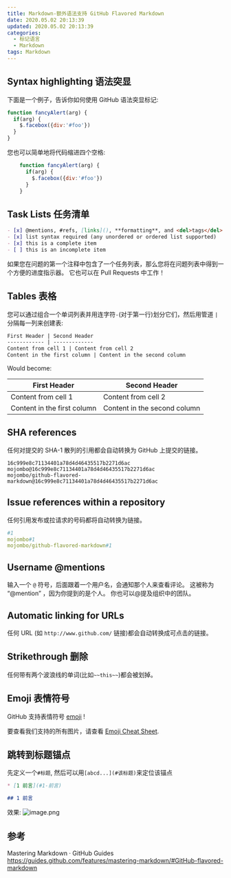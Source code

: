 ```yaml
---
title: Markdown-额外语法支持 GitHub Flavored Markdown
date: 2020.05.02 20:13:39
updated: 2020.05.02 20:13:39
categories:
  - 标记语言
  - Markdown
tags: Markdown
---
```


## Syntax highlighting 语法突显

下面是一个例子，告诉你如何使用 GitHub 语法突显标记:

```js
function fancyAlert(arg) {
  if(arg) {
    $.facebox({div:'#foo'})
  }
}
```

您也可以简单地将代码缩进四个空格:

```js
    function fancyAlert(arg) {
      if(arg) {
        $.facebox({div:'#foo'})
      }
    }
```

## Task Lists 任务清单

```md
- [x] @mentions, #refs, [links](), **formatting**, and <del>tags</del> supported
- [x] list syntax required (any unordered or ordered list supported)
- [x] this is a complete item
- [ ] this is an incomplete item
```

如果您在问题的第一个注释中包含了一个任务列表，那么您将在问题列表中得到一个方便的进度指示器。 它也可以在 Pull Requests 中工作！

## Tables 表格

您可以通过组合一个单词列表并用连字符`-`(对于第一行)划分它们，然后用管道 `|` 分隔每一列来创建表:

```md
First Header | Second Header
------------ | -------------
Content from cell 1 | Content from cell 2
Content in the first column | Content in the second column
```

Would become:

| First Header | Second Header |
| --- | --- |
| Content from cell 1 | Content from cell 2 |
| Content in the first column | Content in the second column |

## SHA references

任何对提交的 SHA-1 散列的引用都会自动转换为 GitHub 上提交的链接。

```text
16c999e8c71134401a78d4d46435517b2271d6ac
mojombo@16c999e8c71134401a78d4d46435517b2271d6ac
mojombo/github-flavored-markdown@16c999e8c71134401a78d4d46435517b2271d6ac
```

<!-- more -->

## Issue references within a repository

任何引用发布或拉请求的号码都将自动转换为链接。

```yml
#1
mojombo#1
mojombo/github-flavored-markdown#1
```

## Username @mentions

输入一个 `@` 符号，后面跟着一个用户名，会通知那个人来查看评论。 这被称为 “@mention” ，因为你提到的是个人。 你也可以@提及组织中的团队。

## Automatic linking for URLs

任何 URL (如 `http://www.github.com/` 链接)都会自动转换成可点击的链接。

## Strikethrough 删除

任何带有两个波浪线的单词(比如`~~this~~`)都会被划掉。

## Emoji 表情符号

GitHub 支持表情符号 [emoji](https://help.github.com/articles/basic-writing-and-formatting-syntax/#using-emoji) !

要查看我们支持的所有图片，请查看 [Emoji Cheat Sheet](https://github.com/ikatyang/emoji-cheat-sheet/blob/master/README.md).

## 跳转到标题锚点

先定义一个`#标题`, 然后可以用`[abcd...](#该标题)`来定位该锚点

```md
* [1 前言](#1-前言)

## 1 前言
```

效果:
![image.png](https://upload-images.jianshu.io/upload_images/1662509-ef0a07314b60b29a.png?imageMogr2/auto-orient/strip%7CimageView2/2/w/1240)

## 参考

Mastering Markdown &middot; GitHub Guides
<https://guides.github.com/features/mastering-markdown/#GitHub-flavored-markdown>
